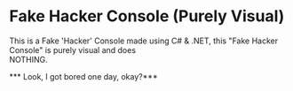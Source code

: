 # Fake Hacker Console (Purely Visual)
 This is a Fake 'Hacker' Console made using C# &amp; .NET, this "Fake Hacker Console" is purely visual and does   
 NOTHING. 


*** Look, I got bored one day, okay?***

